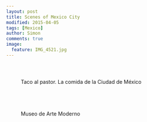 ```yaml
---
layout: post
title: Scenes of Mexico City
modified: 2015-04-05
tags: [Mexico]
author: Simon
comments: true
image:
  feature: IMG_4521.jpg
---
```


<figure>
	<a href="../images/IMG_4485.jpg"><img src="../images/IMG_4485.jpg" alt=""></a>
</figure>

<figure>
	<a href="../images/IMG_4494.jpg"><img src="../images/IMG_4494.jpg" alt=""></a>
</figure>

<figure>
	<a href="../images/IMG_4486.jpg"><img src="../images/IMG_4486.jpg" alt=""></a>
</figure>

<figure>
	<a href="../images/IMG_4455.jpg"><img src="../images/IMG_4455.jpg" alt=""></a>
	<figcaption>Taco al pastor. La comida de la Ciudad de México</figcaption>
</figure>

<figure>
	<a href="../images/IMG_4480.jpg"><img src="../images/IMG_4480.jpg" alt=""></a>
</figure>

<figure>
	<a href="../images/IMG_4477.jpg"><img src="../images/IMG_4477.jpg" alt=""></a>
</figure>

<figure>
	<a href="../images/IMG_4471.jpg"><img src="../images/IMG_4471.jpg" alt=""></a>
</figure>

<figure>
	<a href="../images/IMG_4466.jpg"><img src="../images/IMG_4466.jpg" alt=""></a>
</figure>

<figure>
	<a href="../images/IMG_4521.jpg"><img src="../images/IMG_4521.jpg" alt=""></a>
	<figcaption>Museo de Arte Moderno</figcaption>
</figure>

<figure>
	<a href="../images/IMG_4434.jpg"><img src="../images/IMG_4434.jpg" alt=""></a>
</figure>

<figure>
	<a href="../images/IMG_4530.jpg"><img src="../images/IMG_4530.jpg" alt=""></a>
</figure>

<figure>
	<a href="../images/IMG_4453.jpg"><img src="../images/IMG_4453.jpg" alt=""></a>
</figure>
